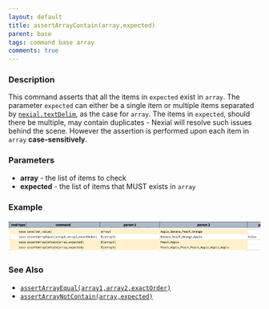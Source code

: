 ```yaml
---
layout: default
title: assertArrayContain(array,expected)
parent: base
tags: command base array
comments: true
---
```




### Description
This command asserts that all the items in `expected` exist in `array`. The parameter `expected` can either be a single 
item or multiple items separated by [`nexial.textDelim`](../../systemvars/index#nexial.textDelim), as the case 
for `array`.  The items in `expected`, should there be multiple, may contain duplicates - Nexial will resolve such 
issues behind the scene.  However the assertion is performed upon each item in `array` **case-sensitively**.


### Parameters
- **array** - the list of items to check
- **expected** - the list of items that MUST exists in `array`


### Example
![script](image/assertArrayContain_01.png)


### See Also
- [`assertArrayEqual(array1,array2,exactOrder)`](assertArrayEqual(array1,array2,exactOrder))
- [`assertArrayNotContain(array,expected)`](assertArrayNotContain(array,expected))
